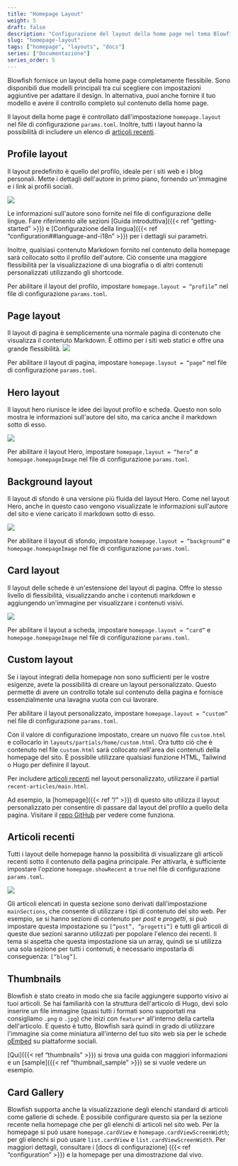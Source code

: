 ```yaml
---
title: "Homepage Layout"
weight: 5
draft: false
description: "Configurazione del layout della home page nel tema Blowfish."
slug: "homepage-layout"
tags: ["homepage", "layouts", "docs"]
series: ["Documentazione"]
series_order: 5
---
```


Blowfish fornisce un layout della home page completamente flessibile. Sono disponibili due modelli principali tra cui scegliere con impostazioni aggiuntive per adattare il design. In alternativa, puoi anche fornire il tuo modello e avere il controllo completo sul contenuto della home page.

Il layout della home page è controllato dall'impostazione `homepage.layout` nel file di configurazione `params.toml`. Inoltre, tutti i layout hanno la possibilità di includere un elenco di [articoli recenti](#recent-articles).

## Profile layout

Il layout predefinito è quello del profilo, ideale per i siti web e i blog personali. Mette i dettagli dell'autore in primo piano, fornendo un'immagine e i link ai profili sociali.

<img class="thumbnailshadow" src="img/home-profile.png"/>

Le informazioni sull'autore sono fornite nel file di configurazione delle lingue. Fare riferimento alle sezioni [Guida introduttiva]({{< ref “getting-started” >}}) e [Configurazione della lingua]({{< ref “configuration##language-and-i18n” >}}) per i dettagli sui parametri.

Inoltre, qualsiasi contenuto Markdown fornito nel contenuto della homepage sarà collocato sotto il profilo dell'autore. Ciò consente una maggiore flessibilità per la visualizzazione di una biografia o di altri contenuti personalizzati utilizzando gli shortcode.

Per abilitare il layout del profilo, impostare `homepage.layout = “profile”` nel file di configurazione `params.toml`.

## Page layout

Il layout di pagina è semplicemente una normale pagina di contenuto che visualizza il contenuto Markdown. È ottimo per i siti web statici e offre una grande flessibilità.
<img class="thumbnailshadow" src="img/home-page.png"/>

Per abilitare il layout di pagina, impostare `homepage.layout = “page”` nel file di configurazione `params.toml`.

## Hero layout

Il layout hero riunisce le idee dei layout profilo e scheda. Questo non solo mostra le informazioni sull'autore del sito, ma carica anche il markdown sotto di esso.

<img class="thumbnailshadow" src="img/home-hero.png"/>

Per abilitare il layout Hero, impostare `homepage.layout = “hero”` e `homepage.homepageImage` nel file di configurazione `params.toml`.

## Background layout

Il layout di sfondo è una versione più fluida del layout Hero. Come nel layout Hero, anche in questo caso vengono visualizzate le informazioni sull'autore del sito e viene caricato il markdown sotto di esso.

<img class="thumbnailshadow" src="img/home-background.png"/>

Per abilitare il layout di sfondo, impostare `homepage.layout = “background”` e `homepage.homepageImage` nel file di configurazione `params.toml`.

## Card layout

Il layout delle schede è un'estensione del layout di pagina. Offre lo stesso livello di flessibilità, visualizzando anche i contenuti markdown e aggiungendo un'immagine per visualizzare i contenuti visivi.

<img class="thumbnailshadow" src="img/home-card.png"/>

Per abilitare il layout a scheda, impostare `homepage.layout = “card”` e `homepage.homepageImage` nel file di configurazione `params.toml`. 


## Custom layout

Se i layout integrati della homepage non sono sufficienti per le vostre esigenze, avete la possibilità di creare un layout personalizzato. Questo permette di avere un controllo totale sul contenuto della pagina e fornisce essenzialmente una lavagna vuota con cui lavorare.

Per abilitare il layout personalizzato, impostare `homepage.layout = “custom”` nel file di configurazione `params.toml`.

Con il valore di configurazione impostato, creare un nuovo file `custom.html` e collocarlo in `layouts/partials/home/custom.html`. Ora tutto ciò che è contenuto nel file `custom.html` sarà collocato nell'area dei contenuti della homepage del sito. È possibile utilizzare qualsiasi funzione HTML, Tailwind o Hugo per definire il layout.

Per includere [articoli recenti](#recent-articles) nel layout personalizzato, utilizzare il partial `recent-articles/main.html`.

Ad esempio, la [homepage]({{< ref “/” >}}) di questo sito utilizza il layout personalizzato per consentire di passare dal layout del profilo a quello della pagina. Visitare il [repo GitHub](https://github.com/nunocoracao/blowfish/blob/main/exampleSite/layouts/partials/home/custom.html) per vedere come funziona.

## Articoli recenti

Tutti i layout delle homepage hanno la possibilità di visualizzare gli articoli recenti sotto il contenuto della pagina principale. Per attivarla, è sufficiente impostare l'opzione `homepage.showRecent` a `true` nel file di configurazione `params.toml`.

<img class="thumbnailshadow" src="img/home-list.png"/>

Gli articoli elencati in questa sezione sono derivati dall'impostazione `mainSections`, che consente di utilizzare i tipi di contenuto del sito web. Per esempio, se si hanno sezioni di contenuto per _post_ e _progetti_, si può impostare questa impostazione su `[“post”, “progetti”]` e tutti gli articoli di queste due sezioni saranno utilizzati per popolare l'elenco dei recenti. Il tema si aspetta che questa impostazione sia un array, quindi se si utilizza una sola sezione per tutti i contenuti, è necessario impostarla di conseguenza: `[“blog”]`.

## Thumbnails

Blowfish è stato creato in modo che sia facile aggiungere supporto visivo ai tuoi articoli. Se hai familiarità con la struttura dell'articolo di Hugo, devi solo inserire un file immagine (quasi tutti i formati sono supportati ma consigliamo `.png` o `.jpg`) che inizi con `feature*` all'interno della cartella dell'articolo. E questo è tutto, Blowfish sarà quindi in grado di utilizzare l'immagine sia come miniatura all'interno del tuo sito web sia per le schede <a target="_blank" href="https://oembed.com/">oEmbed</a> su piattaforme sociali.

[Qui]({{< ref “thumbnails” >}}) si trova una guida con maggiori informazioni e un [sample]({{< ref “thumbnail_sample” >}}) se si vuole vedere un esempio.

## Card Gallery

Blowfish supporta anche la visualizzazione degli elenchi standard di articoli come gallerie di schede. È possibile configurare questo sia per la sezione recente nella homepage che per gli elenchi di articoli nel sito web. Per la homepage si può usare `homepage.cardView` e `homepage.cardViewScreenWidth`; per gli elenchi si può usare `list.cardView` e `list.cardViewScreenWidth`. Per maggiori dettagli, consultare i [docs di configurazione] ({{< ref “configuration” >}}) e la homepage per una dimostrazione dal vivo.
